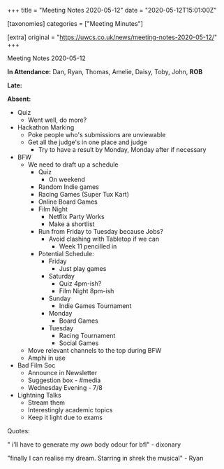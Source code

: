 +++
title = "Meeting Notes 2020-05-12"
date = "2020-05-12T15:01:00Z"

[taxonomies]
categories = ["Meeting Minutes"]

[extra]
original = "https://uwcs.co.uk/news/meeting-notes-2020-05-12/"
+++

<p>Meeting Notes 2020-05-12</p>

<!-- more -->

**In Attendance:** Dan, Ryan, Thomas, Amelie, Daisy, Toby, John, **ROB**

**Late:**

**Absent:**

  - Quiz
      - Went well, do more?
  - Hackathon Marking
      - Poke people who's submissions are unviewable
      - Get all the judge's in one place and judge
          - Try to have a result by Monday, Monday after if necessary
  - BFW
      - We need to draft up a schedule
          - Quiz
              - On weekend
          - Random Indie games
          - Racing Games (Super Tux Kart)
          - Online Board Games
          - Film Night
              - Netflix Party Works
              - Make a shortlist
          - Run from Friday to Tuesday because Jobs?
              - Avoid clashing with Tabletop if we can
                  - Week 11 pencilled in
          - Potential Schedule:
              - Friday
                  - Just play games
              - Saturday
                  - Quiz 4pm-ish?
                  - Film Night 8pm-ish
              - Sunday
                  - Indie Games Tournament
              - Monday
                  - Board Games
              - Tuesday
                  - Racing Tournament
                  - Social Games
      - Move relevant channels to the top during BFW
      - Amphi in use
  - Bad Film Soc
      - Announce in Newsletter
      - Suggestion box - \#media
      - Wednesday Evening - 7/8
  - Lightning Talks
      - Stream them
      - Interestingly academic topics
      - Keep it light due to exams

Quotes:

" i'll have to generate my *own* body odour for bfl" - dixonary

"finally I can realise my dream. Starring in shrek the musical" - Ryan

